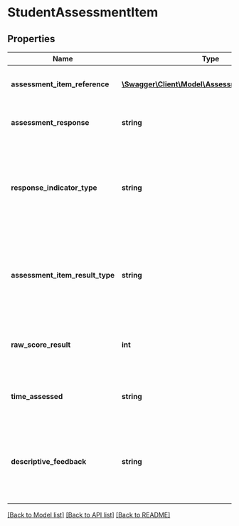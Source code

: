 # StudentAssessmentItem

## Properties
Name | Type | Description | Notes
------------ | ------------- | ------------- | -------------
**assessment_item_reference** | [**\Swagger\Client\Model\AssessmentItemReference**](AssessmentItemReference.md) | A reference to the related AssessmentItem resource. | [optional] 
**assessment_response** | **string** | A student&#39;s response to a stimulus on a test. | [optional] 
**response_indicator_type** | **string** | Indicator of the response.  For example:  Nonscorable response  Ineffective response  Effective response  Partial response  ... | [optional] 
**assessment_item_result_type** | **string** | The analyzed result of a student&#39;&#39;s response to an assessment item.. For example:  Correct  Incorrect  Met standard  ... | [optional] 
**raw_score_result** | **int** | A meaningful raw score of the performance of an individual on an assessment item. | [optional] 
**time_assessed** | **string** | The overall time a student actually spent during the AssessmentItem. | [optional] 
**descriptive_feedback** | **string** | The formative descriptive feedback that was given to a learner in response to the results from a scored/evaluated assessment item. | [optional] 

[[Back to Model list]](../README.md#documentation-for-models) [[Back to API list]](../README.md#documentation-for-api-endpoints) [[Back to README]](../README.md)


